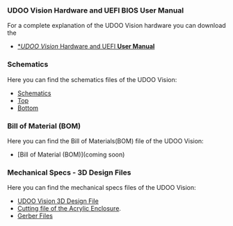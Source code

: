 ### UDOO Vision Hardware and UEFI BIOS User Manual

For a complete explanation of the UDOO Vision hardware you can download the  
* [**UDOO Vision* Hardware and UEFI **User Manual**](https://udoo.org/download/files/UDOO_X86/Doc/UDOO_X86II_MANUAL.pdf)

### Schematics

Here you can find the schematics files of the UDOO Vision:
* [Schematics](https://udoo.org/download/files/UDOO_X86/schematics/UDOOX86II_revI_schematics.pdf)
* [Top](https://udoo.org/download/files/UDOO_X86/schematics/UDOOX86II_revI_top_P0B02I11.pdf)
* [Bottom](https://udoo.org/download/files/UDOO_X86/schematics/UDOOX86II_revI_bottom_P0B02I21.pdf)

### Bill of Material (BOM)

Here you can find the Bill of Materials(BOM) file of the UDOO Vision:
* [Bill of Material (BOM)](coming soon)

### Mechanical Specs - 3D Design Files

Here you can find the mechanical specs files of the UDOO Vision:
* [UDOO Vision 3D Design File](https://udoo.org/download/files/UDOO_X86/mechanical_specs/udoo_x86_3d_model_revH.zip)
* [Cutting file of the Acrylic Enclosure](https://udoo.org/download/files/UDOO_X86/mechanical_specs/UDOO_X86_Acrylic_Enclosure.zip).
* [Gerber Files](https://udoo.org/download/files/UDOO_X86/mechanical_specs/udoo_x86ii_gerber_revI.zip)
